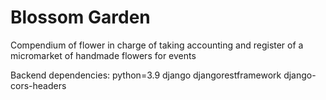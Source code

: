 # Blossom Garden
Compendium of flower in charge of taking accounting and register of a micromarket of handmade flowers for events



Backend dependencies:
    python=3.9
    django
    djangorestframework
    django-cors-headers
    <!-- coreapi -->